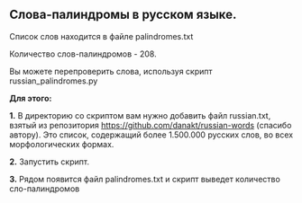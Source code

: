 ## **Слова-палиндромы в русском языке.**

Список слов находится в файле palindromes.txt 

Количество слов-палиндромов - 208.

Вы можете перепроверить слова, используя скрипт russian\_palindromes.py

**Для этого:**

**1\.** В директорию со скриптом вам нужно добавить файл russian.txt, взятый из репозитория https://github.com/danakt/russian-words (спасибо автору). Это список, содержащий более 1.500.000 русских слов, во всех морфологических формах.

**2\.** Запустить скрипт.

**3\.** Рядом появится файл palindromes.txt и скрипт выведет количество сло-палиндромов

